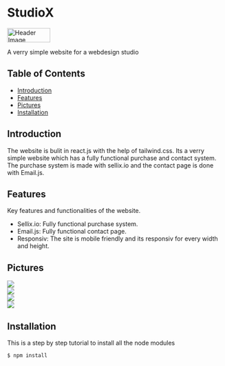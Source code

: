 # StudioX

  <img src="https://cdn.discordapp.com/attachments/746464734664065175/1118558746264748052/image.png" width="100" height="33" alt="Header Image">

A verry simple website for a webdesign studio 

## Table of Contents

- [Introduction](#introduction)
- [Features](#features)
- [Pictures](#pictures)
- [Installation](#installation)

## Introduction

The website is bulit in react.js with the help of tailwind.css. Its a verry simple website which has a fully functional purchase and contact system. The purchase system is made with sellix.io and the contact page is done with Email.js. 

## Features

Key features and functionalities of the website. 

- Sellix.io: Fully functional purchase system. 
- Email.js: Fully functional contact page.
- Responsiv: The site is mobile friendly and its responsiv for every width and height. 

## Pictures

<img src="https://cdn.discordapp.com/attachments/746464734664065175/1118134257768992788/image.png"></img>
</br>
<img src="https://cdn.discordapp.com/attachments/746464734664065175/1118135202514997279/image.png"></img>
</br>
<img src="https://cdn.discordapp.com/attachments/746464734664065175/1118135251898736701/image.png"></img>
</br>
<img src="https://cdn.discordapp.com/attachments/746464734664065175/1118134877892644924/image.png"></img>

## Installation

This is a step by step tutorial to install all the node modules

```shell
$ npm install
